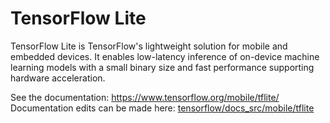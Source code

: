 # TensorFlow Lite

TensorFlow Lite is TensorFlow's lightweight solution for mobile and embedded
devices. It enables low-latency inference of on-device machine learning models
with a small binary size and fast performance supporting hardware acceleration.

See the documentation: https://www.tensorflow.org/mobile/tflite/
Documentation edits can be made here: [tensorflow/docs_src/mobile/tflite](../../docs_src/mobile/tflite)
